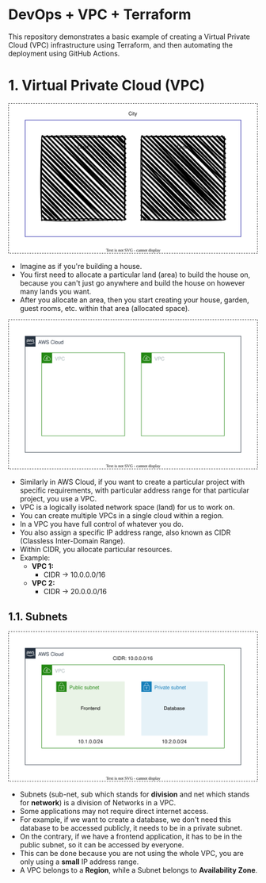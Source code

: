 # DevOps + VPC + Terraform

This repository demonstrates a basic example of creating a Virtual Private Cloud (VPC) infrastructure using Terraform,
and then automating the deployment using GitHub Actions.

# 1. Virtual Private Cloud (VPC)

![land.svg](misc/land.svg)

- Imagine as if you're building a house.
- You first need to allocate a particular land (area) to build the house on, because you can't just go anywhere and
	build the house on however many lands you want.
- After you allocate an area, then you start creating your house, garden, guest rooms, etc. within that area (allocated
	space).

![aws-cloud-vpc.svg](misc/aws-cloud-vpc.svg)

- Similarly in AWS Cloud, if you want to create a particular project with specific requirements, with particular address
	range for that particular project, you use a VPC.
- VPC is a logically isolated network space (land) for us to work on.
- You can create multiple VPCs in a single cloud within a region.
- In a VPC you have full control of whatever you do.
- You also assign a specific IP address range, also known as CIDR (Classless Inter-Domain Range).
- Within CIDR, you allocate particular resources.
- Example:
	- **VPC 1:**
		- CIDR -> 10.0.0.0/16
	- **VPC 2:**
		- CIDR -> 20.0.0.0/16

## 1.1. Subnets

![subnets.svg](misc/subnets.svg)

- Subnets (sub-net, sub which stands for **division** and net which stands for **network**) is a division of Networks in
	a VPC.
- Some applications may not require direct internet access.
- For example, if we want to create a database, we don't need this database to be accessed publicly, it needs to be in a
	private subnet.
- On the contrary, if we have a frontend application, it has to be in the public subnet, so it can be accessed by
	everyone.
- This can be done because you are not using the whole VPC, you are only using a **small** IP address range.
- A VPC belongs to a **Region**, while a Subnet belongs to **Availability Zone**.
